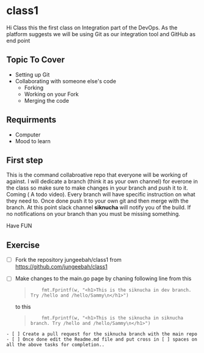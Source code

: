 # class1

Hi Class this the first class on Integration part of the DevOps. As the platform suggests we will be using Git as our integration 
tool and GitHub as end point

## Topic To Cover
   - Setting up Git
   - Collaborating with someone else's code
      * Forking
      * Working on your Fork
      * Merging the code
      
      
## Requirments
  - Computer
  - Mood to learn 
  
## First step

This is the command collabroative repo that everyone will be working of against. I will dedicate a branch (think it as your own channel)
for everone in the class so make sure to make changes in your branch and push it to it. Coming ( A todo video). Every branch will have 
specific instruction on what they need to. Once done push it to your own git and then merge with the branch. At this point slack channel
**siknucha** will notify you of the build. If no notifications on your branch than you must be missing something.

Have FUN

## Exercise

   - [ ] Fork the repository jungeebah/class1 from https://github.com/jungeebah/class1
   - [ ] Make changes to the main.go page by chaning following line from this
            
       >   ``` 
       >       fmt.Fprintf(w, "<h1>This is the siknucha in dev branch. Try /hello and /hello/Sammy\n</h1>")
       >   ```
       to this
       >   ``` 
       >       fmt.Fprintf(w, "<h1>This is the siknucha in siknucha branch. Try /hello and /hello/Sammy\n</h1>")
       >   ```
      
    - [ ] Create a pull request for the siknucha branch with the main repo
    - [ ] Once done edit the Readme.md file and put cross in [ ] spaces on all the above tasks for completion..

